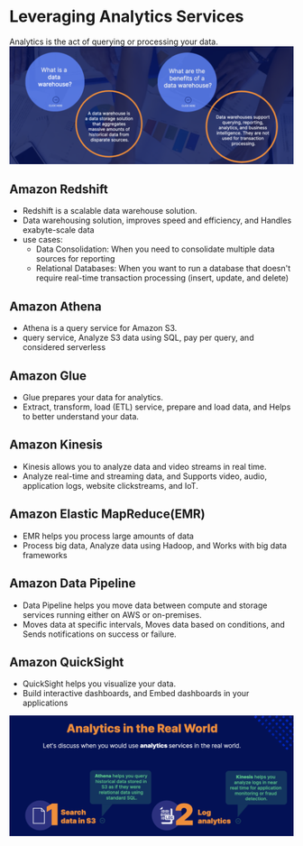 # Leveraging Analytics Services 
Analytics is the act of querying or processing your data.
![](./AWS_Tech_Images/DataWarehouse.png)

## Amazon Redshift 
- Redshift is a scalable data warehouse solution.
- Data warehousing solution, improves speed and efficiency, and Handles exabyte-scale data
- use cases: 
    - Data Consolidation: When you need to consolidate multiple data sources for reporting
    - Relational Databases: When you want to run a database that doesn't require real-time transaction processing (insert, update, and delete)

##  Amazon Athena
- Athena is a query service for Amazon S3.
- query service, Analyze S3 data using SQL, pay per query, and considered serverless 

## Amazon Glue 
- Glue prepares your data for analytics.
- Extract, transform, load (ETL) service, prepare and load data, and Helps to better understand your data. 

## Amazon Kinesis
- Kinesis allows you to analyze data and video streams in real time.
- Analyze real-time and streaming data, and Supports video, audio, application logs, website clickstreams, and IoT. 

## Amazon Elastic MapReduce(EMR)
- EMR helps you process large amounts of data
- Process big data, Analyze data using Hadoop, and Works with big data frameworks

## Amazon Data Pipeline 
- Data Pipeline helps you move data between compute and storage services running either on AWS or on-premises.
- Moves data at specific intervals, Moves data based on conditions, and Sends notifications on success or failure. 

## Amazon QuickSight 
- QuickSight helps you visualize your data.
- Build interactive dashboards, and Embed dashboards in your applications

![](./AWS_Tech_Images/AWS_Analytics.png)